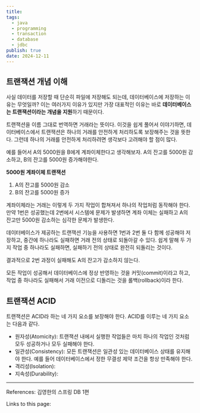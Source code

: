 ```yaml
---
title: 
tags:
  - java
  - programming
  - transaction
  - database
  - jdbc
publish: true
date: 2024-12-11
---
```

## 트랜잭션 개념 이해
사실 데이터를 저장할 때 단순히 파일에 저장해도 되는데, 데이터베이스에 저장하는 이유는 무엇일까? 이는 여러가지 이유가 있지만 가장 대표적인 이유는 바로 **데이터베이스는 트랜잭션이라는 개념을 지원**하기 때문이다.

트랜잭션을 이름 그대로 번역하면 거래라는 뜻이다. 이것을 쉽게 풀어서 이야기하면, 데이터베이스에서 트랜잭션은 하나의 거래를 안전하게 처리하도록 보장해주는 것을 뜻한다. 그런데 하나의 거래를 안전하게 처리하려면 생각보다 고려해야 할 점이 많다.

예를 들어서 A의 5000원을 B에게 계좌이체한다고 생각해보자. A의 잔고를 5000원 감소하고, B의 잔고를 5000원 증가해야한다.

**5000원 계좌이체 트랜잭션**
1. A의 잔고를 5000원 감소
2. B의 잔고를 5000원 증가

계좌이체라는 거래는 이렇게 두 가지 작업이 합쳐져서 하나의 작업처럼 동작해야 한다. 만약 1번은 성공했는데 2번에서 시스템에 문제가 발생하면 계좌 이체는 실패하고 A의 잔고만 5000원 감소하는 심각한 문제가 발생한다.

데이터베이스가 제공하는 트랜잭션 기능을 사용하면 1번과 2번 둘 다 함께 성공해야 저장하고, 중간에 하나라도 실패하면 거래 전의 상태로 되돌아갈 수 있다. 쉽게 말해 두 가지 작업 중 하나라도 실패하면, 실패하기 전의 상태로 완전히 되돌리는 것이다. 

결과적으로 2번 과정이 실패해도 A의 잔고가 감소하지 않는다.

모든 작업이 성공해서 데이터베이스에 정상 반영하는 것을 커밋(commit)이라고 하고, 작업 중 하나라도 실패해서 거래 이전으로 디돌리는 것을 롤백(rollback)이라 한다.

## 트랜잭션 ACID
트랜잭션은 ACID라 하는 네 가지 요소를 보장해야 한다. ACID를 이루는 네 가지 요소는 다음과 같다.

- 원자성(Atomicity): 트랜잭션 내에서 실행한 작업들은 마치 하나의 작업인 것처럼 모두 성공하거나 모두 실패해야 한다.
- 일관성(Consistency): 모든 트랜잭션은 일관성 있는 데이터베이스 상태를 유지해야 한다. 예를 들어 데이터베이스에서 정한 무결성 제약 조건을 항상 만족해야 한다.
- 격리성(Isolation):
- 지속성(Durability): 






---
References: 김영한의 스프링 DB 1편

Links to this page: 